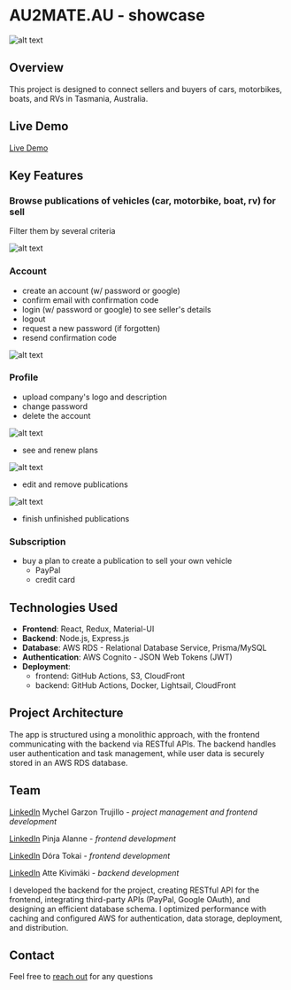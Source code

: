 # AU2MATE.AU - showcase

![alt text](home.png)

## Overview

This project is designed to connect sellers and buyers of cars, motorbikes, boats, and RVs in Tasmania, Australia.

## Live Demo

[Live Demo](https://au2mate.au)

## Key Features

### Browse publications of vehicles (car, motorbike, boat, rv) for sell

Filter them by several criteria

![alt text](filters.png)

### Account

- create an account (w/ password or google)
- confirm email with confirmation code
- login (w/ password or google) to see seller's details
- logout
- request a new password (if forgotten)
- resend confirmation code

![alt text](login.png)

### Profile

- upload company's logo and description
- change password
- delete the account

![alt text](profile.png)

- see and renew plans

![alt text](plans.png)

- edit and remove publications

![alt text](publications.png)

- finish unfinished publications

### Subscription

- buy a plan to create a publication to sell your own vehicle
  - PayPal
  - credit card

## Technologies Used

- **Frontend**: React, Redux, Material-UI
- **Backend**: Node.js, Express.js
- **Database**: AWS RDS - Relational Database Service, Prisma/MySQL
- **Authentication**: AWS Cognito - JSON Web Tokens (JWT)
- **Deployment**:
  - frontend: GitHub Actions, S3, CloudFront
  - backend: GitHub Actions, Docker, Lightsail, CloudFront

## Project Architecture

The app is structured using a monolithic approach, with the frontend communicating with the backend via RESTful APIs.
The backend handles user authentication and task management, while user data is securely stored in an AWS RDS database.

## Team

[LinkedIn](https://www.linkedin.com/in/mychel-garzon-trujillo) Mychel Garzon Trujillo - _project management and frontend development_

[LinkedIn](https://www.linkedin.com/in/pinja-alanne-3920a1161) Pinja Alanne - _frontend development_

[LinkedIn](https://www.linkedin.com/in/doratokai28) Dóra Tokai - _frontend development_

[LinkedIn](https://www.linkedin.com/in/aj-kivimaki) Atte Kivimäki - _backend development_

I developed the backend for the project, creating RESTful API for the frontend, integrating third-party APIs (PayPal, Google OAuth), and designing an efficient database schema. I optimized performance with caching and configured AWS for authentication, data storage, deployment, and distribution. 

## Contact

Feel free to [reach out](https://www.linkedin.com/in/aj-kivimaki) for any questions
